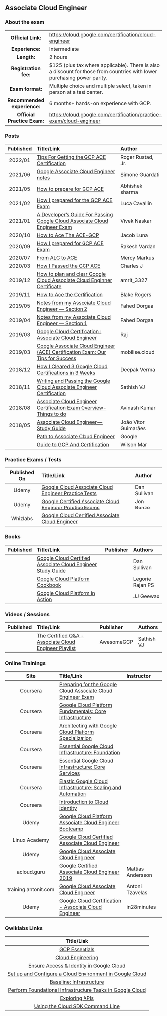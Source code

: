 ## Associate Cloud Engineer 	

### About the exam

| | | |
| :---:         |     :---      |          :--- |
| **Official Link:** | https://cloud.google.com/certification/cloud-engineer | 
| **Experience:** | Intermediate | 
| **Length:** | 2 hours | 
| **Registration fee:** | $125 (plus tax where applicable). There is also a discount for those from countries with lower purchasing power parity. | 
| **Exam format:** | Multiple choice and multiple select, taken in person at a test center. | 
| **Recommended experience:** | 6 months+ hands-on experience with GCP. | 
| **Official Practice Exam:** | https://cloud.google.com/certification/practice-exam/cloud-engineer | 

### Posts
| Published | Title/Link | Author |
| :---:         |     :---      |          :--- |
| 2022/01 | [Tips For Getting the GCP ACE Certification](https://www.linkedin.com/pulse/tips-getting-gcp-ace-certification-google-cloud-roger-rustad-jr-/) | Roger Rustad, Jr. |
| 2021/06 | [Google Associate Cloud Engineer notes](https://www.pistocop.dev/posts/ace_google_exam_notes/) | Simone Guardati |
| 2021/05 | [How to prepare for GCP ACE](https://abhisheksharma7389.medium.com/how-to-prepare-for-google-cloud-certified-associate-cloud-engineer-exam-d0d609383b8b) | Abhishek sharma |
| 2021/02 | [How I prepared for the GCP ACE Exam](https://binx.io/blog/2021/02/05/how-i-prepared-for-the-google-cloud-associate-cloud-engineer-exam/) | Luca Cavallin |
| 2021/01 | [A Developer’s Guide For Passing Google Cloud Associate Cloud Engineer Exam](https://blog.devgenius.io/a-developers-guide-for-passing-google-cloud-associate-cloud-engineer-exam-8a95adb44721) | Vivek Naskar |
| 2020/10 | [How to Ace The ACE-GCP](https://lunajacob.medium.com/how-to-ace-the-ace-gcp-d27f72bc08d7) | Jacob Luna |
| 2020/09 | [How I prepared for GCP ACE Exam](https://rakeshvardan.hashnode.dev/how-i-prepared-for-google-cloud-certified-associate-cloud-engineer-exam) | Rakesh Vardan |
| 2020/07 | [From ALC to ACE](https://medium.com/@MercyMarkus/from-alc-to-google-certified-associate-cloud-engineer-b7e5707f9bf0) | Mercy Markus |
| 2020/03 | [How I Passed the GCP ACE](https://medium.com/@charles_j/how-i-passed-the-google-cloud-associate-engineer-certification-63a0fd932057) | Charles J |
| 2019/12 | [How to plan and clear Google Cloud Associate Cloud Enginner Certificate](http://www.legendshub.com/blog/2019/12/24/how-to-plan-and-clear-google-cloud-associate-certificate-legendshub-blog/) | amrit_3327 |
| 2019/11 | [How to Ace the Certification](https://telegraphhillsoftware.com/google-cloud-certification-ace/) | Blake Rogers |
| 2019/05 | [Notes from my Associate Cloud Engineer — Section 2](https://medium.com/@fahed.dorgaa/notes-from-my-google-cloud-associate-cloud-engineer-section-2-5469797b1079) | Fahed Dorgaa |
| 2019/04 | [Notes from my Associate Cloud Engineer — Section 1](https://medium.com/@fahed.dorgaa/i-have-passed-the-associate-cloud-engineer-exam-373076d07288) | Fahed Dorgaa |
| 2019/03 | [Google Cloud Certification : Associate Cloud Engineer](https://medium.com/devopslinks/google-cloud-certification-associate-cloud-engineer-dc25765a23e2) | Raj |
| 2019/03 | [Google Associate Cloud Engineer (ACE) Certification Exam: Our Tips for Success](https://www.mobilise.cloud/blog/google-associate-cloud-engineer-exam) | mobilise.cloud | 
| 2018/12 | [How I Cleared 3 Google Cloud Certifications in 3 Weeks](https://medium.com/@yesdeepakverma/how-i-cleared-all-3-google-cloud-certifications-in-3-weeks-f5591aa22572) | Deepak Verma | 
| 2018/11 | [Writing and Passing the Google Cloud Associate Engineer Certification](https://medium.com/@sathishvj/writing-and-passing-the-google-cloud-associate-engineer-certification-a60c2f6d99c2) | Sathish VJ |
| 2018/08 | [Associate Cloud Engineer Certification Exam Overview- Things to do](https://medium.com/@achilleslinux/associate-cloud-engineer-certification-exam-overview-things-to-do-466c7b9a2885) | Avinash Kumar |
| 2018/05 | [Associate Cloud Engineer — Study Guide](https://medium.com/@joaovitor/associate-cloud-engineer-study-guide-cf7e74da1bb6) | João Vitor Guimarães |
|  | [Path to Associate Cloud Engineer](https://www.linkedin.com/posts/google-cloud_an-associate-cloud-engineer-deploys-applications-activity-6636791052072210433-FoE2) | Google |
|  | [Guide to GCP And Certification](https://wilsonmar.github.io/gcp/) | Wilson Mar |

### Practice Exams / Tests
| Published On | Title/Link | Author |
| :---:         |     :---      |          :--- |
| Udemy | [Google Cloud Associate Cloud Engineer Practice Tests](https://www.udemy.com/course/google-cloud-associate-cloud-engineer-practice-examspractice-exams) | Dan Sullivan |
| Udemy | [Google Certified Associate Cloud Engineer Practice Exams](https://www.udemy.com/course/google-certified-associate-cloud-engineer-practice-exams-gcp) | Jon Bonzo |
| Whizlabs | [Google Cloud Certified Associate Cloud Engineer](https://www.whizlabs.com/google-cloud-certified-associate-cloud-engineer) | |

### Books
| Published | Title/Link | Publisher | Authors |
| :---:         |     :---     |     :---       |          :--- |
| | [Google Cloud Certified Associate Cloud Engineer Study Guide](https://www.google.com/search?q=official+google+cloud+certified+associate+cloud+engineer+study+guide) | | Dan Sullivan |
| | [Google Cloud Platform Cookbook](https://www.google.com/search?q=Google+Cloud+Platform+Cookbook+by+Legorie+Rajan+PS) | | Legorie Rajan PS |
| | [Google Cloud Platform in Action](https://www.google.com/search?q=Google+Cloud+Platform+in+Action+JJ+Geewax) | | JJ Geewax |

### Videos / Sessions
| Published | Title/Link | Publisher | Authors |
| :---:         |     :---     |     :---       |          :--- |
| | [The Certified Q&A - Associate Cloud Engineer Playlist](https://www.youtube.com/watch?v=MESzvFfGhN8&list=PLQMsfKRZZviRwqJwNmh1eAWnRMvlrk40x) | AwesomeGCP | Sathish VJ |

### Online Trainings
| Site | Title/Link | Instructor |
| :---:         |     :---      |          :--- |
| Coursera | [Preparing for the Google Cloud Associate Cloud Engineer Exam](https://www.coursera.org/learn/preparing-cloud-associate-cloud-engineer-exam) | |
| Coursera | [Google Cloud Platform Fundamentals: Core Infrastructure](https://www.coursera.org/learn/gcp-fundamentals) | |
| Coursera | [Architecting with Google Cloud Platform Specialization](https://www.coursera.org/specializations/gcp-architecture) | |
| Coursera | [Essential Google Cloud Infrastructure: Foundation](https://www.coursera.org/learn/gcp-infrastructure-foundation) | |
| Coursera | [Essential Google Cloud Infrastructure: Core Services](https://www.coursera.org/learn/gcp-infrastructure-core-services) | |
| Coursera | [Elastic Google Cloud Infrastructure: Scaling and Automation](https://www.coursera.org/learn/gcp-infrastructure-scaling-automation) | |
| Coursera | [Introduction to Cloud Identity](https://www.coursera.org/learn/cloud-identity) | |
| Udemy | [Google Cloud Platform Associate Cloud Engineer Bootcamp](https://www.udemy.com/google-cloud-platform-associate-cloud-engineer-bootcamp/) | |
| Linux Academy | [Google Cloud Certified Associate Cloud Engineer](https://linuxacademy.com/google-cloud-platform/training/course/name/google-cloud-certified-associate-cloud-engineer) | |
| Udemy | [Google Cloud Associate Cloud Engineer](https://www.udemy.com/google-certified-associate-cloud-engineer/?couponCode=GCPFREELY) | |
| acloud.guru | [Google Certified Associate Cloud Engineer 2019](https://acloud.guru/learn/gcp-certified-associate-cloud-engineer) | Mattias Andersson |
| training.antonit.com | [Google Cloud Associate Cloud Engineer](https://training.antonit.com/p/google-cloud-associate-cloud-engineer) | Antoni Tzavelas |
| Udemy | [Google Cloud Certification - Associate Cloud Engineer](https://www.udemy.com/course/google-cloud-certification-associate-cloud-engineer/) | in28minutes |

### Qwiklabs Links
|  Title/Link  |
| :---:         |
| [GCP Essentials](https://google.qwiklabs.com/quests/23) | 
| [Cloud Engineering](https://www.qwiklabs.com/quests/66) | 
| [Ensure Access & Identity in Google Cloud](https://www.qwiklabs.com/quests/150) | 
| [Set up and Configure a Cloud Environment in Google Cloud](https://www.qwiklabs.com/quests/119) | 
| [Baseline: Infrastructure](https://www.qwiklabs.com/quests/33) | 
| [Perform Foundational Infrastructure Tasks in Google Cloud](https://www.qwiklabs.com/quests/118) | 
| [Exploring APIs](https://www.qwiklabs.com/quests/54) | 
| [Using the Cloud SDK Command Line](https://www.qwiklabs.com/quests/95) | 
